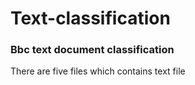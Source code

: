 # Text-classification
### Bbc text document classification

There are five files which contains text file
